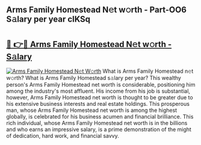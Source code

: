 ## Arms Family Homestead N𝚎t w𝚘rth - Part-OO6 S𝚊lary per year cIKSq

# <h2><a href="http://gc2208.nevu.top/?p=Arms+Family+Homestead">🔗 👉🔴 Arms Family Homestead N𝚎t w𝚘rth - S𝚊lary</a></h2>

[![Arms Family Homestead N𝚎t W𝚘rth](https://i.imgur.com/Oavwk0R.jpeg)](http://gc2208.nevu.top/?p=Arms+Family+Homestead)
What is Arms Family Homestead n𝚎t w𝚘rth? What is Arms Family Homestead s𝚊lary per year?
This wealthy person's Arms Family Homestead net worth is considerable, positioning him among the industry's most affluent. His income from his job is substantial, however, Arms Family Homestead net worth is thought to be greater due to his extensive business interests and real estate holdings. This prosperous man, whose Arms Family Homestead net worth is among the highest globally, is celebrated for his business acumen and financial brilliance. This rich individual, whose Arms Family Homestead net worth is in the billions and who earns an impressive salary, is a prime demonstration of the might of dedication, hard work, and financial savvy.
